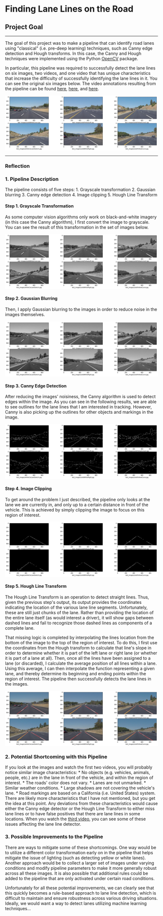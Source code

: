 # **Finding Lane Lines on the Road** 

## Project Goal

[//]: # (Image References)

[original-images]: ./examples/Pipeline_Output/original_images.png "Original images"
[grayscale-images]: ./examples/Pipeline_Output/grayscale_images.png "Results of the grayscale transformation"
[gaussian-images]: ./examples/Pipeline_Output/gaussian_images.png "Results of the Gaussian blurring"
[canny-images]: ./examples/Pipeline_Output/canny_images.png "Canny algorithm output"
[roi-images]: ./examples/Pipeline_Output/roi_images.png "Results from clipping the image to focus only on our currrent lane"
[overlaid-images]: ./examples/Pipeline_Output/overlaid_images.png "Final output of the lane detection pipeline"

---
The goal of this project was to make a pipeline that can identify road lanes using "classical" (i.e. pre-deep learning) techniques, such as Canny edge detection and Hough transforms. In this case, the Canny and Hough techniques were implemented using the Python [OpenCV](https://docs.opencv.org/2.4/index.html) package.

In particular, this pipeline was required to successfully detect the lane lines on six images, two videos, and one video that has unique characteristics that increase the difficulty of successfully identifying the lane lines in it.  You can see the original six images below. The video annotations resulting from the pipeline can be found [here](https://www.youtube.com/watch?v=h9yxkKlpAZQ), [here](https://www.youtube.com/watch?v=tYHS5H19VYg), and [here](https://www.youtube.com/watch?v=ElnK4uAFvIY). 

![alt text][original-images]

---

### Reflection

### 1. Pipeline Description

The pipeline consists of five steps:
    1. Grayscale transformation
    2. Gaussian blurring
    3. Canny edge detection
    4. Image clipping
    5. Hough Line Transform


#### Step 1. Grayscale Transformation
As some computer vision algorithms only work on black-and-white imagery (in this case the Canny algorithm), I first convert the image to grayscale. You can see the result of this transformation in the set of images below.

![alt text][grayscale-images]


#### Step 2. Gaussian Blurring
Then, I apply Gaussian blurring to the images in order to reduce noise in the images themselves.

![alt text][gaussian-images]


#### Step 3. Canny Edge Detection
After reducing the images' noisiness, the Canny algorithm is used to detect edges within the image. As you can see in the following results, we are able to see outlines for the lane lines that I am interested in tracking. However, Canny is also picking up the outlines for other objects and markings in the image.

![alt text][canny-images]


#### Step 4. Image Clipping
To get around the problem I just described, the pipeline only looks at the lane we are currently in, and only up to a certain distance in front of the vehicle. This is achieved by simply clipping the image to focus on this region of interest.

![alt text][roi-images]


#### Step 5. Hough Line Transform
The Hough Line Transform is an operation to detect straight lines. Thus, given the previous step's output, its output provides the coordinates indicating the location of the various lane line segments. Unfortunately, these are still just chunks of the lane. Rather than providing the location of the entire lane itself (as would interest a driver), it will show gaps between dashed lines and fail to recognize  those dashed lines as components of a complete lane. 

That missing logic is completed by interpolating the lines location from the bottom of the image to the top of the region of interest. To do this, I first use the coordinates from the Hough transform to calculate that line's slope in order to determine whether it is part of the left lane or right lane (or whether it is part of a lane at all). Then, once all the lines have been assigned to a lane (or discarded), I calculate the average position of all lines within a lane. Using this average, I can then interpolate the function representing a given lane, and thereby determine its beginning and ending points within the region of interest. The pipeline then successfully detects the lane lines in the images.

![alt text][overlaid-images]


### 2. Potential Shortcoming with this Pipeline
If you look at the images and watch the first two videos, you will probably notice similar image characteristics:
    * No objects (e.g. vehicles, animals, people, etc.) are in the lane in front of the vehicle, and within the region of interest.
    * The roads' color does not vary.
    * Lanes are not unmarked.
    * Similar weather conditions.
    * Large shadows are not covering the vehicle's lane.
    * Road markings are based on a California (i.e. United States) system.
There are likely more characteristics that I have not mentioned, but you get the idea at this point. Any deviations from these characteristics would cause either the Canny edge detector or the Hough Line Transform to either miss lane lines or to have false positives that there are lane lines in some locations. When you watch the [third video](https://www.youtube.com/watch?v=ElnK4uAFvIY), you can see some of these issues affecting the lane line detector.


### 3. Possible Improvements to the Pipeline
There are ways to mitigate some of these shortcomings. One way would be to utilize a different color transformation early on in the pipeline that helps mitigate the issue of lighting (such as detecting yellow or white lanes). Another approach would be to collect a larger set of images under varying conditions and modify pipeline parameters to make it more generally robust across all these images. It is also possible that additional rules could be added to the pipeline that are only activated under certain road conditions.

Unfortunately for all these potential improvements, we can clearly see that this quickly becomes a rule-based approach to lane line detection, which is difficult to maintain and ensure robustness across various driving situations. Ideally, we would want a way to detect lanes utilizing machine learning techniques...